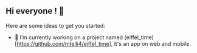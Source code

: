 ## Hi everyone ! 👋

Here are some ideas to get you started:

- 🔭 I’m currently working on a project named (eiffel_time)[https://github.com/mtelli4/eiffel_time], it's an app on web and mobile.

<!--
**cedric-mc/cedric-mc** is a ✨ _special_ ✨ repository because its `README.md` (this file) appears on your GitHub profile.

Here are some ideas to get you started:

- 🔭 I’m currently working on ...
- 🌱 I’m currently learning ...
- 👯 I’m looking to collaborate on ...
- 🤔 I’m looking for help with ...
- 💬 Ask me about ...
- 📫 How to reach me: ...
- 😄 Pronouns: ...
- ⚡ Fun fact: ...
-->
